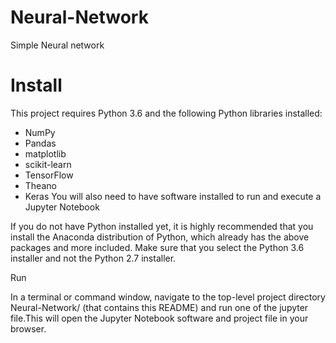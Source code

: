 # Neural-Network
Simple Neural network 

# Install

This project requires Python 3.6 and the following Python libraries installed:

- NumPy
- Pandas
- matplotlib
- scikit-learn
- TensorFlow
- Theano
- Keras
You will also need to have software installed to run and execute a Jupyter Notebook

If you do not have Python installed yet, it is highly recommended that you install the Anaconda distribution of Python, which already has the above packages and more included. Make sure that you select the Python 3.6 installer and not the Python 2.7 installer.

Run

In a terminal or command window, navigate to the top-level project directory Neural-Network/ (that contains this README) and run one of the jupyter file.This will open the Jupyter Notebook software and project file in your browser.
